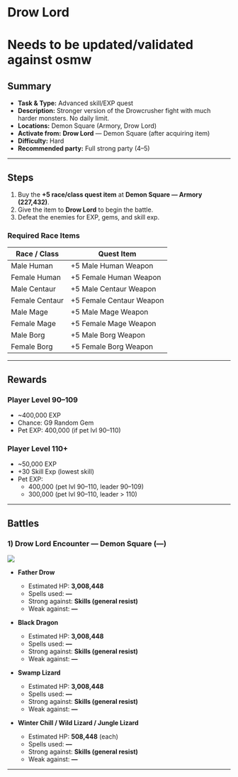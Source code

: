 # Drow Lord

# Needs to be updated/validated against osmw


## Summary
- **Task & Type:** Advanced skill/EXP quest
- **Description:** Stronger version of the Drowcrusher fight with much harder monsters. No daily limit.
- **Locations:** Demon Square (Armory, Drow Lord)
- **Activate from:** **Drow Lord** — Demon Square (after acquiring item)
- **Difficulty:** Hard
- **Recommended party:** Full strong party (4–5)

---

## Steps
1. Buy the **+5 race/class quest item** at **Demon Square — Armory (227,432)**.  
2. Give the item to **Drow Lord** to begin the battle.  
3. Defeat the enemies for EXP, gems, and skill exp.  

### Required Race Items
| Race / Class    | Quest Item                  |
|-----------------|-----------------------------|
| Male Human      | +5 Male Human Weapon        |
| Female Human    | +5 Female Human Weapon      |
| Male Centaur    | +5 Male Centaur Weapon      |
| Female Centaur  | +5 Female Centaur Weapon    |
| Male Mage       | +5 Male Mage Weapon         |
| Female Mage     | +5 Female Mage Weapon       |
| Male Borg       | +5 Male Borg Weapon         |
| Female Borg     | +5 Female Borg Weapon       |

---

## Rewards
### Player Level 90–109
- ~400,000 EXP  
- Chance: G9 Random Gem  
- Pet EXP: 400,000 (if pet lvl 90–110)

### Player Level 110+
- ~50,000 EXP  
- +30 Skill Exp (lowest skill)  
- Pet EXP:  
    - 400,000 (pet lvl 90–110, leader 90–109)  
    - 300,000 (pet lvl 90–110, leader > 110)  


---

## Battles

### 1) Drow Lord Encounter — Demon Square (**—**)
![][img-drow-lord]

- **Father Drow**
    - Estimated HP: **3,008,448**
    - Spells used: **—**
    - Strong against: **Skills (general resist)**
    - Weak against: **—**

- **Black Dragon**
    - Estimated HP: **3,008,448**
    - Spells used: **—**
    - Strong against: **Skills (general resist)**
    - Weak against: **—**

- **Swamp Lizard**
    - Estimated HP: **3,008,448**
    - Spells used: **—**
    - Strong against: **Skills (general resist)**
    - Weak against: **—**

- **Winter Chill / Wild Lizard / Jungle Lizard**
    - Estimated HP: **508,448** (each)
    - Spells used: **—**
    - Strong against: **Skills (general resist)**
    - Weak against: **—**

---

[img-drow-lord]: ../assets/monsters/demon_dragon.gif